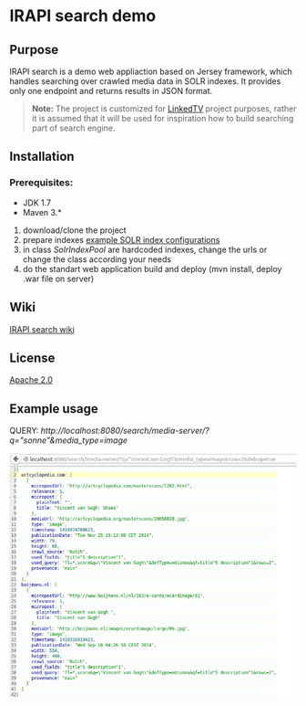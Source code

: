 # IRAPI search demo

## Purpose
IRAPI search is a demo web appliaction based on Jersey framework, which handles searching over crawled media data in SOLR indexes. It provides only one endpoint and returns results in JSON format.

> **Note:** The project is customized for [LinkedTV](http://linkedtv.eu/) project purposes, rather it is assumed that it will be used for inspiration how to build searching part of search engine.

## Installation
### Prerequisites:
* JDK 1.7
* Maven 3.*

1. download/clone the project
2. prepare indexes [example SOLR index configurations](https://github.com/KIZI/IRAPI/tree/master/solr-example-conf/cores)
3. in class *SolrIndexPool* are hardcoded indexes, change the urls or change the class according your needs
4. do the standart web application build and deploy (mvn install, deploy .war file on server)

## Wiki
[IRAPI search wiki](https://github.com/KIZI/IRAPI/wiki/IRAPI-search) 

## License

[Apache 2.0](https://github.com/KIZI/IRAPI/blob/master/search/LICENCE.TXT)


## Example usage
QUERY: *http://localhost:8080/search/media-server/?q="sonne"&media_type=image*

![example IRAPI result](https://raw.githubusercontent.com/KIZI/IRAPI/master/wikipictures/search_json_output.png)
